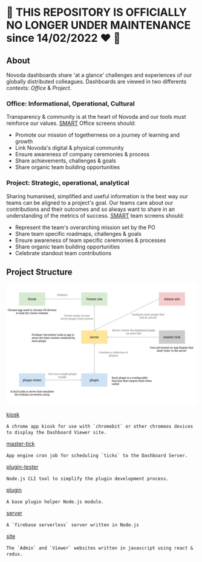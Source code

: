 # 🛑 THIS REPOSITORY IS OFFICIALLY NO LONGER UNDER MAINTENANCE since 14/02/2022 ❤️ 🛑

## About 
Novoda dashboards share 'at a glance' challenges and experiences of our globally distributed colleagues.
Dashboards are viewed in two differents contexts: _Office_ & _Project_.

### Office: Informational, Operational, Cultural
Transparency & community is at the heart of Novoda and our tools must reinforce our values. 
[SMART](https://www.mindtools.com/pages/article/smart-goals.htm) Office screens should:
* Promote our mission of togetherness on a journey of learning and growth
* Link Novoda's digital & physical community
* Ensure awareness of company ceremonies & process
* Share achievements, challenges & goals
* Share organic team building opportunities

### Project: Strategic, operational, analytical
Sharing humanised, simplified and useful information is the best way our teams can be aligned to a project's goal. Our teams care about our contributions and their outcomes and so always want to share in an understanding of the metrics of success.
[SMART](https://www.mindtools.com/pages/article/smart-goals.htm) team screens should:
* Represent the team's overarching mission set by the PO
* Share team specific roadmaps, challenges & goals
* Ensure awareness of team specific ceremonies & processes
* Share organic team building opportunities
* Celebrate standout team contributions


## Project Structure

![dashboard-containers](docs/dashboard-containers.png)

[kiosk](https://github.com/novoda/dashboards/tree/master/kiosk)

    A chrome app kiosk for use with `chromebit` or other chromeos devices 
    to display the Dashboard Viewer site.

[master-tick](https://github.com/novoda/dashboards/tree/master/master-tick)    

    App engine cron job for scheduling `ticks` to the Dashboard Server.

[plugin-tester](https://github.com/novoda/dashboards/tree/master/plugin-tester)

    Node.js CLI tool to simplify the plugin development process.
    
[plugin](https://github.com/novoda/dashboards/tree/master/plugin)

    A base plugin helper Node.js module. 

[server](https://github.com/novoda/dashboards/tree/master/server)

    A `firebase serverless` server written in Node.js   
    
[site](https://github.com/novoda/dashboards/tree/master/site) 

    The `Admin` and `Viewer` websites written in javascript using react & redux. 
